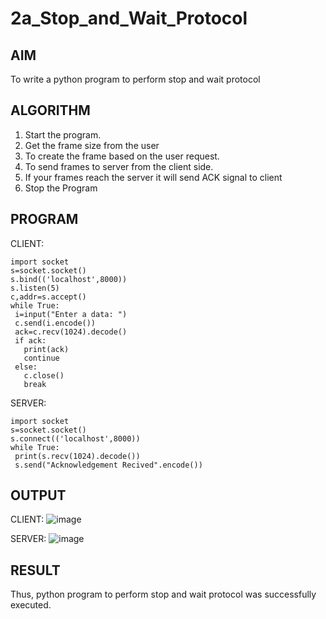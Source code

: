 # 2a_Stop_and_Wait_Protocol
## AIM 
To write a python program to perform stop and wait protocol
## ALGORITHM
1. Start the program.
2. Get the frame size from the user
3. To create the frame based on the user request.
4. To send frames to server from the client side.
5. If your frames reach the server it will send ACK signal to client
6. Stop the Program
## PROGRAM
CLIENT:
```
import socket
s=socket.socket()
s.bind(('localhost',8000))
s.listen(5)
c,addr=s.accept()
while True:
 i=input("Enter a data: ")
 c.send(i.encode())
 ack=c.recv(1024).decode()
 if ack:
   print(ack)
   continue
 else:
   c.close()
   break
```
SERVER:
```
import socket
s=socket.socket()
s.connect(('localhost',8000))
while True:
 print(s.recv(1024).decode())
 s.send("Acknowledgement Recived".encode())
```
## OUTPUT
CLIENT:
![image](https://github.com/23007232/2a_Stop_and_Wait_Protocol/assets/139115574/83d51112-76b5-4aac-86ec-fcf2d9ebcc7e)

SERVER:
![image](https://github.com/23007232/2a_Stop_and_Wait_Protocol/assets/139115574/cc9b045b-4f53-45c1-afc7-2f0166d05d64)

## RESULT
Thus, python program to perform stop and wait protocol was successfully executed.
